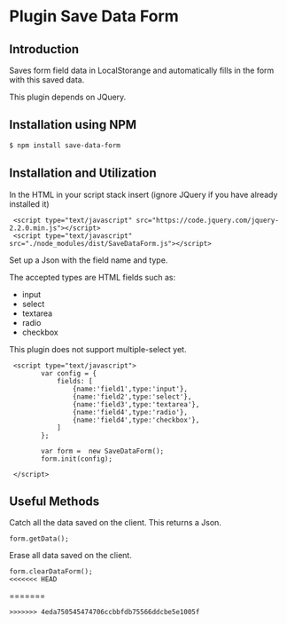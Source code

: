 # Plugin Save Data Form

## Introduction

Saves form field data in LocalStorange and automatically fills in the form with this saved data.

This plugin depends on JQuery.

## Installation using NPM

```bash
$ npm install save-data-form
```

## Installation and Utilization

In the HTML in your script stack insert (ignore JQuery if you have already installed it)

```
 <script type="text/javascript" src="https://code.jquery.com/jquery-2.2.0.min.js"></script>
 <script type="text/javascript" src="./node_modules/dist/SaveDataForm.js"></script>
```

Set up a Json with the field name and type.

The accepted types are HTML fields such as:
 - input
 - select
 - textarea
 - radio
 - checkbox 

This plugin does not support multiple-select yet.

```
 <script type="text/javascript">
 		var config = {
 			fields: [
 				{name:'field1',type:'input'},
 				{name:'field2',type:'select'},
 				{name:'field3',type:'textarea'},
 				{name:'field4',type:'radio'},
 				{name:'field4',type:'checkbox'},
 			]
 		};

 		var form =  new SaveDataForm();
 		form.init(config);
 
 </script>
 ```

 ## Useful Methods


Catch all the data saved on the client.
This returns a Json.

```
form.getData();
```

Erase all data saved on the client.
```
form.clearDataForm();
<<<<<<< HEAD
```
=======
```
>>>>>>> 4eda750545474706ccbbfdb75566ddcbe5e1005f
